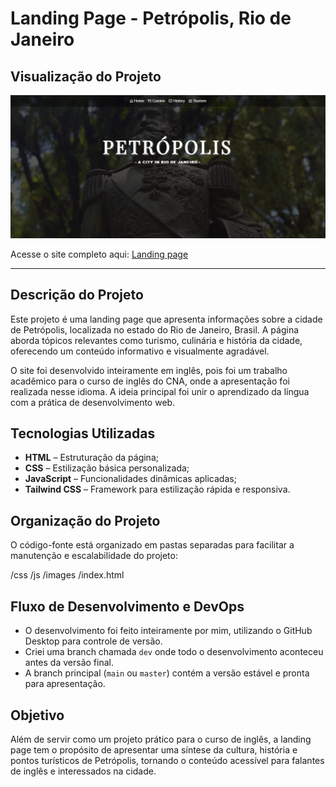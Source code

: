 # Landing Page - Petrópolis, Rio de Janeiro

## Visualização do Projeto

![Captura de tela do site Petrópolis](/assets/image/petropolis-print-readme.png)

Acesse o site completo aqui: [Landing page](https://gabriel-vcampos.github.io/Projeto-Petropolis-CNA/)

---

## Descrição do Projeto

Este projeto é uma landing page que apresenta informações sobre a cidade de Petrópolis, localizada no estado do Rio de Janeiro, Brasil. A página aborda tópicos relevantes como turismo, culinária e história da cidade, oferecendo um conteúdo informativo e visualmente agradável.

O site foi desenvolvido inteiramente em inglês, pois foi um trabalho acadêmico para o curso de inglês do CNA, onde a apresentação foi realizada nesse idioma. A ideia principal foi unir o aprendizado da língua com a prática de desenvolvimento web.

## Tecnologias Utilizadas

- **HTML** – Estruturação da página;
- **CSS** – Estilização básica personalizada;
- **JavaScript** – Funcionalidades dinâmicas aplicadas;
- **Tailwind CSS** – Framework para estilização rápida e responsiva.

## Organização do Projeto

O código-fonte está organizado em pastas separadas para facilitar a manutenção e escalabilidade do projeto:

/css
/js
/images
/index.html

## Fluxo de Desenvolvimento e DevOps

- O desenvolvimento foi feito inteiramente por mim, utilizando o GitHub Desktop para controle de versão.
- Criei uma branch chamada `dev` onde todo o desenvolvimento aconteceu antes da versão final.
- A branch principal (`main` ou `master`) contém a versão estável e pronta para apresentação.

## Objetivo

Além de servir como um projeto prático para o curso de inglês, a landing page tem o propósito de apresentar uma síntese da cultura, história e pontos turísticos de Petrópolis, tornando o conteúdo acessível para falantes de inglês e interessados na cidade.
